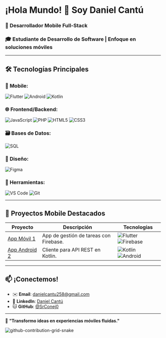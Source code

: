 # ¡Hola Mundo! 👋 Soy **Daniel Cantú**  

### 📱 **Desarrollador Mobile Full-Stack**  
### 🎓 Estudiante de Desarrollo de Software | Enfoque en soluciones móviles  

---

## 🛠️ **Tecnologías Principales**  

### 📱 **Mobile**:  
![Flutter](https://img.shields.io/badge/Flutter-02569B?style=flat&logo=flutter&logoColor=white) ![Android](https://img.shields.io/badge/Android-3DDC84?style=flat&logo=android&logoColor=white) ![Kotlin](https://img.shields.io/badge/Kotlin-7F52FF?style=flat&logo=kotlin&logoColor=white)  

### 🌐 **Frontend/Backend**:  
![JavaScript](https://img.shields.io/badge/JavaScript-F7DF1E?style=flat&logo=javascript&logoColor=black) ![PHP](https://img.shields.io/badge/PHP-777BB4?style=flat&logo=php&logoColor=white) ![HTML5](https://img.shields.io/badge/HTML5-E34F26?style=flat&logo=html5&logoColor=white) ![CSS3](https://img.shields.io/badge/CSS3-1572B6?style=flat&logo=css3&logoColor=white)  

### 🗃️ **Bases de Datos**:  
![SQL](https://img.shields.io/badge/SQL-4479A1?style=flat&logo=mysql&logoColor=white)  

### 🎨 **Diseño**:  
![Figma](https://img.shields.io/badge/Figma-F24E1E?style=flat&logo=figma&logoColor=white)  

### 🔧 **Herramientas**:  
![VS Code](https://img.shields.io/badge/VS_Code-007ACC?style=flat&logo=visual-studio-code&logoColor=white) ![Git](https://img.shields.io/badge/Git-F05032?style=flat&logo=git&logoColor=white)  

---

## 📱 **Proyectos Mobile Destacados**  

| Proyecto | Descripción | Tecnologías |  
|----------|-------------|-------------|  
| [App Móvil 1](#) | App de gestión de tareas con Firebase. | ![Flutter](https://img.shields.io/badge/Flutter-02569B?style=flat&logo=flutter&logoColor=white) ![Firebase](https://img.shields.io/badge/Firebase-FFCA28?style=flat&logo=firebase&logoColor=black) |  
| [App Android 2](#) | Cliente para API REST en Kotlin. | ![Kotlin](https://img.shields.io/badge/Kotlin-7F52FF?style=flat&logo=kotlin&logoColor=white) ![Android](https://img.shields.io/badge/Android-3DDC84?style=flat&logo=android&logoColor=white) |  


---

## 📫 **¡Conectemos!**  

- ✉️ **Email**: [danielcantu258@gmail.com](mailto:danielcantu258@gmail.com)  
- 💼 **LinkedIn**: [Daniel Cantú](https://www.linkedin.com/in/danielcantu56/)  
- 🐱 **GitHub**: [@SrConej0](https://github.com/SrConej0)  

---

🌟 **"Transformo ideas en experiencias móviles fluidas."**  

![github-contribution-grid-snake](https://github.com/user-attachments/assets/612ae30c-74a4-4f73-b95b-55543bb2ae91)
